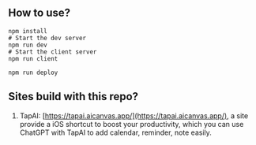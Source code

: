 ## How to use?

```shell
npm install
# Start the dev server
npm run dev
# Start the client server
npm run client
```

```shell
npm run deploy
```

## Sites build with this repo?

1. TapAI: [https://tapai.aicanvas.app/](https://tapai.aicanvas.app/), a site provide a iOS shortcut to boost your productivity, which you can use ChatGPT with TapAI to add calendar, reminder, note easily.
